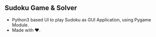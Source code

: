 ## Sudoku Game & Solver

- Python3 based UI to play Sudoku as GUI Application, using Pygame Module. 
- Made with ❤️.